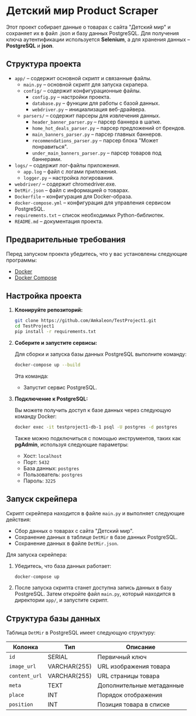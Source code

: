 # Детский мир Product Scraper

Этот проект собирает данные о товарах с сайта "Детский мир" и сохраняет их в файл .json и базу данных PostgreSQL. Для получения ключа аутентификации используется **Selenium**, а для хранения данных – **PostgreSQL** и **json**.

## Структура проекта

- `app/` – содержит основной скрипт и связанные файлы.
  - `main.py` – основной скрипт для запуска скрапера.
  - `config/` – содержит конфигурационные файлы.
    - `config.py` – настройки проекта.
    - `database.py` – функции для работы с базой данных.
    - `webdriver.py` – инициализация веб-драйвера.
  - `parsers/` – содержит парсеры для извлечения данных.
    - `header_banner_parser.py` – парсер баннера в шапке.
    - `home_hot_deals_parser.py` – парсер предложений от брендов.
    - `main_banners_parser.py` – парсер главных баннеров.
    - `recommendations_parser.py` – парсер блока "Может понравиться".
    - `under_main_banners_parser.py` – парсер товаров под баннерами.
- `logs/` – содержит лог-файлы приложения.
  - `app.log` – файл с логами приложения.
  - `logger.py` – настройка логирования.
- `webdriver/` – содержит chromedriver.exe.
- `DetMir.json` – файл с информацией о товарах.
- `Dockerfile` – конфигурация для Docker-образа.
- `docker-compose.yml` – конфигурация для управления сервисом PostgreSQL.
- `requirements.txt` – список необходимых Python-библиотек.
- `README.md` – документация проекта.


## Предварительные требования

Перед запуском проекта убедитесь, что у вас установлены следующие программы:

- [Docker](https://www.docker.com/)
- [Docker Compose](https://docs.docker.com/compose/)

## Настройка проекта

1. **Клонируйте репозиторий:**

   ```bash
   git clone https://github.com/Amkaleon/TestProject1.git
   cd TestProject1
   pip install -r requirements.txt
   ```

2. **Соберите и запустите сервисы:**

   Для сборки и запуска базы данных PostgreSQL выполните команду:

   ```bash
   docker-compose up --build
   ```

   Эта команда:
   - Запустит сервис PostgreSQL.

3. **Подключение к PostgreSQL:**

   Вы можете получить доступ к базе данных через следующую команду Docker:

   ```bash
   docker exec -it testproject1-db-1 psql -U postgres -d postgres
   ```

   Также можно подключиться с помощью инструментов, таких как **pgAdmin**, используя следующие параметры:
   - Хост: `localhost`
   - Порт: `5432`
   - База данных: `postgres`
   - Пользователь: `postgres`
   - Пароль: `3225`

## Запуск скрейпера

Скрипт скрейпера находится в файле `main.py` и выполняет следующие действия:

- Сбор данных о товарах с сайта "Детский мир".
- Сохранение данных в таблице `DetMir` в базе данных PostgreSQL.
- Сохранение данных в файле `DetMir.json`.

Для запуска скрейпера:

1. Убедитесь, что база данных работает:

   ```bash
   docker-compose up
   ```

2. После запуска скрипта станет доступна запись данных в базу PostgreSQL. 
   Затем откройте файл `main.py`, который находится в директории `app/`, и запустите скрипт.


## Структура базы данных

Таблица `DetMir` в PostgreSQL имеет следующую структуру:

| Колонка       | Тип        | Описание                              |
|---------------|------------|---------------------------------------|
| `id`          | SERIAL     | Первичный ключ                        |
| `image_url`   | VARCHAR(255)| URL изображения товара                |
| `content_url` | VARCHAR(255)| URL страницы товара                   |
| `meta`        | TEXT       | Дополнительные метаданные             |
| `place`       | INT        | Порядок отображения                   |
| `position`    | INT        | Позиция товара в списке               |
